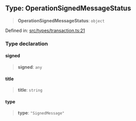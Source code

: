 
## Type: OperationSignedMessageStatus

> **OperationSignedMessageStatus**: `object`

Defined in: [src/types/transaction.ts:21](https://github.com/centrifuge/sdk/blob/20843ed5c656c598907fcc377c378e170894e8e0/src/types/transaction.ts#L21)

### Type declaration

#### signed

> **signed**: `any`

#### title

> **title**: `string`

#### type

> **type**: `"SignedMessage"`
